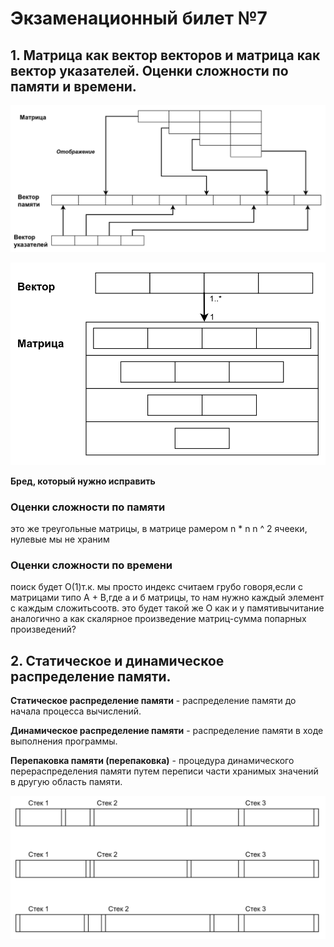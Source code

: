 # Экзаменационный билет №7

## 1. Матрица как вектор векторов и матрица как вектор указателей. Оценки сложности по памяти и времени.

![](../pictures/ticket06-8.png)

![](../pictures/ticket06-11.png)

**Бред, который нужно исправить**

### Оценки сложности по памяти

это же треугольные матрицы, в матрице рамером n \* n n ^ 2 ячееки, нулевые мы не храним

### Оценки сложности по времени

поиск будет О(1)т.к. мы просто индекс считаем грубо говоря,если с матрицами типо A + B,где а и б матрицы, то нам нужно каждый элемент с каждым сложитьсоотв. это будет такой же O как и у памятивычитание аналогично
а как скалярное произведение матриц-сумма попарных произведений?

## 2. Статическое и динамическое распределение памяти.

**Статическое распределение памяти** - распределение памяти до начала процесса вычислений.

**Динамическое распределение памяти** - распределение памяти в ходе выполнения программы.

**Перепаковка памяти (перепаковка)** - процедура динамического перераспределения памяти путем переписи части хранимых значений в другую область памяти.

![](../pictures/ticket07-1.png)
